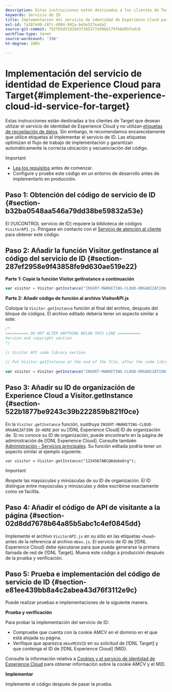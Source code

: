 ```yaml
---
description: Estas instrucciones están destinadas a los clientes de Target que desean utilizar el servicio de identidad de Experience Cloud y no utilizan etiquetas de recopilación de datos. Sin embargo, le recomendamos encarecidamente que utilice etiquetas al implementar el servicio de ID. Las etiquetas optimizan el flujo de trabajo de implementación y garantizan automáticamente la correcta ubicación y secuenciación del código.
keywords: Servicio de ID
title: Implementación del servicio de identidad de Experience Cloud para Target
exl-id: 7a387e98-c8fc-4904-942a-be5e527eada2
source-git-commit: 792fb5d5192843f345577a99b6179fb6d95fedc0
workflow-type: tm+mt
source-wordcount: '398'
ht-degree: 100%

---
```


# Implementación del servicio de identidad de Experience Cloud para Target{#implement-the-experience-cloud-id-service-for-target}

Estas instrucciones están destinadas a los clientes de Target que desean utilizar el servicio de identidad de Experience Cloud y no utilizan [etiquetas de recopilación de datos](https://experienceleague.adobe.com/docs/experience-platform/tags/home.html?lang=es). Sin embargo, le recomendamos encarecidamente que utilice etiquetas al implementar el servicio de ID. Las etiquetas optimizan el flujo de trabajo de implementación y garantizan automáticamente la correcta ubicación y secuenciación del código.

>[!IMPORTANT]
>
>* [Lea los requisitos](../reference/requirements.md) antes de comenzar.
>* Configure y pruebe este código en un entorno de desarrollo antes de implementarlo en producción.

## Paso 1: Obtención del código de servicio de ID {#section-b32ba0548aa546a79dd38be59832a53e}

El [!UICONTROL servicio de ID] requiere la biblioteca de códigos `VisitorAPI.js`. Póngase en contacto con el [Servicio de atención al cliente](https://helpx.adobe.com/es/marketing-cloud/contact-support.html) para obtener este código.

## Paso 2: Añadir la función Visitor.getInstance al código del servicio de ID {#section-287ef2958e9f43858fe9d630ae519e22}

**Parte 1: Copie la función Visitor.getInstance a continuación**

```js
var visitor = Visitor.getInstance("INSERT-MARKETING-CLOUD-ORGANIZATION ID-HERE"); 
```

**Parte 2: Añadir código de función al archivo VisitorAPI.js**

Coloque la `Visitor.getInstance` función al final del archivo, después del bloque de códigos. El archivo editado debería tener un aspecto similar a este:

```js
/* 
========== DO NOT ALTER ANYTHING BELOW THIS LINE ========== 
Version and copyright section 
*/ 
 
// Visitor API code library section 
 
// Put Visitor.getInstance at the end of the file, after the code library 
 
var visitor = Visitor.getInstance("INSERT-MARKETING-CLOUD-ORGANIZATION ID-HERE");
```

## Paso 3: Añadir su ID de organización de Experience Cloud a Visitor.getInstance {#section-522b1877be9243c39b222859b821f0ce}

En la `Visitor.getInstance` función, sustituya `INSERT-MARKETING-CLOUD-ORGANIZATION ID-HERE` por su [!DNL Experience Cloud] ID de organización de. Si no conoce su ID de organización, puede encontrarlo en la página de administración de [!DNL Experience Cloud]. Consulte también [Administración - Servicios principales](https://experienceleague.adobe.com/docs/core-services/interface/manage-users-and-products/admin-getting-started.html?lang=es). Su función editada podría tener un aspecto similar al ejemplo siguiente.

`var visitor = Visitor.getInstance("1234567ABC@AdobeOrg");`

>[!IMPORTANT]
>
>*Respete* las mayúsculas y minúsculas de su ID de organización. El ID distingue entre mayúsculas y minúsculas y debe escribirse exactamente como se facilita.

## Paso 4: Añadir el código de API de visitante a la página {#section-02d8dd7678b64a85b5abc1c4ef0845dd}

Implemente el archivo `VisitorAPI.js` en su sitio en las etiquetas `<head>` antes de la referencia al archivo `mbox.js`. El servicio de ID de [!DNL Experience Cloud] debe ejecutarse para que pueda generarse la primera llamada de red de [!DNL Target]. Mueva este código a producción después de la prueba y verificación.

## Paso 5: Prueba e implementación del código de servicio de ID {#section-e81ee439bb8a4c2abea43d76f3112e9c}

Puede realizar pruebas e implementaciones de la siguiente manera.

**Prueba y verificación**

Para probar la implementación del servicio de ID:

* Compruebe que cuenta con la cookie AMCV en el dominio en el que está alojada su página.
* Verifique que aparezca `mboxMCGVID` en su solicitud de [!DNL Target] y que contenga el ID de [!DNL Experience Cloud] (MID).

Consulte la información relativa a [Cookies y el servicio de identidad de Experience Cloud](../introduction/cookies.md) para obtener información sobre la cookie AMCV y el MID.

**Implementar**

Implemente el código después de pasar la prueba.
